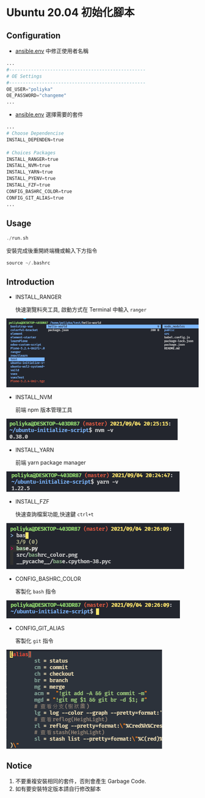 # Ubuntu 20.04 初始化腳本

## Configuration

- [ansible.env](./ansible.env) 中修正使用者名稱

```python
...
#--------------------------------------------------
# OE Settings
#--------------------------------------------------
OE_USER="poliyka"
OE_PASSWORD="changeme"
...
```

- [ansible.env](./ansible.env) 選擇需要的套件

```python
...
# Choose Dependencise
INSTALL_DEPENDEN=true

# Choices Packages
INSTALL_RANGER=true
INSTALL_NVM=true
INSTALL_YARN=true
INSTALL_PYENV=true
INSTALL_FZF=true
CONFIG_BASHRC_COLOR=true
CONFIG_GIT_ALIAS=true
...
```

## Usage

```h
./run.sh
```

安裝完成後重開終端機或輸入下方指令

```h
source ~/.bashrc
```

## Introduction

- INSTALL_RANGER

  快速瀏覽料夾工具, 啟動方式在 Terminal 中輸入 `ranger`

![image](./src/ranger.png)

- INSTALL_NVM

  前端 npm 版本管理工具

![image](./src/nvm.png)

- INSTALL_YARN

  前端 yarn package manager

![image](./src/yarn.png)

- INSTALL_FZF

  快速查詢檔案功能,快速鍵 `ctrl+t`

![image](./src/fzf.png)

- CONFIG_BASHRC_COLOR

  客製化 `bash` 指令

![image](./src/bashrc_color.png)

- CONFIG_GIT_ALIAS

  客製化 `git` 指令

![image](./src/git_alias.png)

## Notice

1. 不要重複安裝相同的套件，否則會產生 Garbage Code.
2. 如有要安裝特定版本請自行修改腳本
